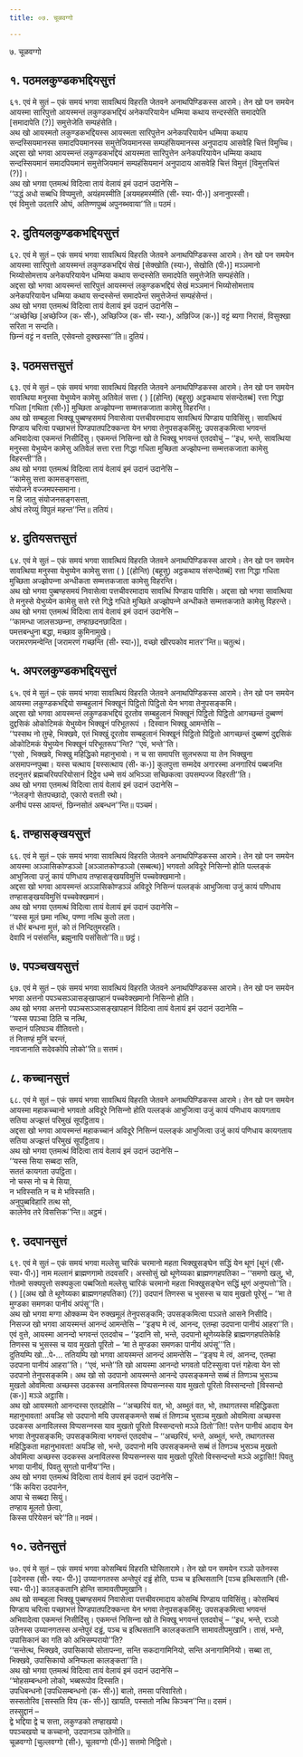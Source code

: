 ```yaml
---
title: ०७. चूळवग्गो

---
```

७. चूळवग्गो  


## १. पठमलकुण्डकभद्दियसुत्तं

६१. एवं मे सुतं – एकं समयं भगवा सावत्थियं विहरति जेतवने अनाथपिण्डिकस्स आरामे। तेन खो पन समयेन आयस्मा सारिपुत्तो आयस्मन्तं लकुण्डकभद्दियं अनेकपरियायेन धम्मिया कथाय सन्दस्सेति समादपेति [समादापेति (?)] समुत्तेजेति सम्पहंसेति।  
अथ खो आयस्मतो लकुण्डकभद्दियस्स आयस्मता सारिपुत्तेन अनेकपरियायेन धम्मिया कथाय सन्दस्सियमानस्स समादपियमानस्स समुत्तेजियमानस्स सम्पहंसियमानस्स अनुपादाय आसवेहि चित्तं विमुच्‍चि।  
अद्दसा खो भगवा आयस्मन्तं लकुण्डकभद्दियं आयस्मता सारिपुत्तेन अनेकपरियायेन धम्मिया कथाय सन्दस्सियमानं समादपियमानं समुत्तेजियमानं सम्पहंसियमानं अनुपादाय आसवेहि चित्तं विमुत्तं [विमुत्तचित्तं (?)]।  
अथ खो भगवा एतमत्थं विदित्वा तायं वेलायं इमं उदानं उदानेसि –  
‘‘उद्धं अधो सब्बधि विप्पमुत्तो, अयंहमस्मीति [अयमहमस्मीति (सी॰ स्या॰ पी॰)] अनानुपस्सी।  
एवं विमुत्तो उदतारि ओघं, अतिण्णपुब्बं अपुनब्भवाया’’ति॥ पठमं।  


## २. दुतियलकुण्डकभद्दियसुत्तं

६२. एवं मे सुतं – एकं समयं भगवा सावत्थियं विहरति जेतवने अनाथपिण्डिकस्स आरामे। तेन खो पन समयेन आयस्मा सारिपुत्तो आयस्मन्तं लकुण्डकभद्दियं सेखं [सेक्खोति (स्या॰), सेखोति (पी॰)] मञ्‍ञमानो भिय्योसोमत्ताय अनेकपरियायेन धम्मिया कथाय सन्दस्सेति समादपेति समुत्तेजेति सम्पहंसेति।  
अद्दसा खो भगवा आयस्मन्तं सारिपुत्तं आयस्मन्तं लकुण्डकभद्दियं सेखं मञ्‍ञमानं भिय्योसोमत्ताय अनेकपरियायेन धम्मिया कथाय सन्दस्सेन्तं समादपेन्तं समुत्तेजेन्तं सम्पहंसेन्तं।  
अथ खो भगवा एतमत्थं विदित्वा तायं वेलायं इमं उदानं उदानेसि –  
‘‘अच्छेच्छि [अच्छेज्‍जि (क॰ सी॰), अच्छिज्‍जि (क॰ सी॰ स्या॰), अछिज्‍जि (क॰)] वट्टं ब्यगा निरासं, विसुक्खा सरिता न सन्दति।  
छिन्‍नं वट्टं न वत्तति, एसेवन्तो दुक्खस्सा’’ति॥ दुतियं।  


## ३. पठमसत्तसुत्तं

६३. एवं मे सुतं – एकं समयं भगवा सावत्थियं विहरति जेतवने अनाथपिण्डिकस्स आरामे। तेन खो पन समयेन सावत्थिया मनुस्सा येभुय्येन कामेसु अतिवेलं सत्ता ( ) [(होन्ति) (बहूसु) अट्ठकथाय संसन्देतब्बं] रत्ता गिद्धा गधिता [गथिता (सी॰)] मुच्छिता अज्झोपन्‍ना सम्मत्तकजाता कामेसु विहरन्ति।  
अथ खो सम्बहुला भिक्खू पुब्बण्हसमयं निवासेत्वा पत्तचीवरमादाय सावत्थियं पिण्डाय पाविसिंसु। सावत्थियं पिण्डाय चरित्वा पच्छाभत्तं पिण्डपातपटिक्‍कन्ता येन भगवा तेनुपसङ्कमिंसु; उपसङ्कमित्वा भगवन्तं अभिवादेत्वा एकमन्तं निसीदिंसु। एकमन्तं निसिन्‍ना खो ते भिक्खू भगवन्तं एतदवोचुं – ‘‘इध, भन्ते, सावत्थिया मनुस्सा येभुय्येन कामेसु अतिवेलं सत्ता रत्ता गिद्धा गधिता मुच्छिता अज्झोपन्‍ना सम्मत्तकजाता कामेसु विहरन्ती’’ति।  
अथ खो भगवा एतमत्थं विदित्वा तायं वेलायं इमं उदानं उदानेसि –  
‘‘कामेसु सत्ता कामसङ्गसत्ता,  
संयोजने वज्‍जमपस्समाना।  
न हि जातु संयोजनसङ्गसत्ता,  
ओघं तरेय्युं विपुलं महन्त’’न्ति॥ ततियं।  


## ४. दुतियसत्तसुत्तं

६४. एवं मे सुतं – एकं समयं भगवा सावत्थियं विहरति जेतवने अनाथपिण्डिकस्स आरामे। तेन खो पन समयेन सावत्थिया मनुस्सा येभुय्येन कामेसु सत्ता ( ) [(होन्ति) (बहूसु) अट्ठकथाय संसन्देतब्बं] रत्ता गिद्धा गधिता मुच्छिता अज्झोपन्‍ना अन्धीकता सम्मत्तकजाता कामेसु विहरन्ति।  
अथ खो भगवा पुब्बण्हसमयं निवासेत्वा पत्तचीवरमादाय सावत्थिं पिण्डाय पाविसि। अद्दसा खो भगवा सावत्थिया ते मनुस्से येभुय्येन कामेसु सत्ते रत्ते गिद्धे गधिते मुच्छिते अज्झोपन्‍ने अन्धीकते सम्मत्तकजाते कामेसु विहरन्ते।  
अथ खो भगवा एतमत्थं विदित्वा तायं वेलायं इमं उदानं उदानेसि –  
‘‘कामन्धा जालसञ्छन्‍ना, तण्हाछदनछादिता।  
पमत्तबन्धुना बद्धा, मच्छाव कुमिनामुखे।  
जरामरणमन्वेन्ति [जरामरणं गच्छन्ति (सी॰ स्या॰)], वच्छो खीरपकोव मातर’’न्ति॥ चतुत्थं।  


## ५. अपरलकुण्डकभद्दियसुत्तं

६५. एवं मे सुतं – एकं समयं भगवा सावत्थियं विहरति जेतवने अनाथपिण्डिकस्स आरामे। तेन खो पन समयेन आयस्मा लकुण्डकभद्दियो सम्बहुलानं भिक्खूनं पिट्ठितो पिट्ठितो येन भगवा तेनुपसङ्कमि।  
अद्दसा खो भगवा आयस्मन्तं लकुण्डकभद्दियं दूरतोव सम्बहुलानं भिक्खूनं पिट्ठितो पिट्ठितो आगच्छन्तं दुब्बण्णं दुद्दसिकं ओकोटिमकं येभुय्येन भिक्खूनं परिभूतरूपं । दिस्वान भिक्खू आमन्तेसि –  
‘‘पस्सथ नो तुम्हे, भिक्खवे, एतं भिक्खुं दूरतोव सम्बहुलानं भिक्खूनं पिट्ठितो पिट्ठितो आगच्छन्तं दुब्बण्णं दुद्दसिकं ओकोटिमकं येभुय्येन भिक्खूनं परिभूतरूप’’न्ति? ‘‘एवं, भन्ते’’ति।  
‘‘एसो , भिक्खवे, भिक्खु महिद्धिको महानुभावो। न च सा समापत्ति सुलभरूपा या तेन भिक्खुना असमापन्‍नपुब्बा। यस्स चत्थाय [यस्सत्थाय (सी॰ क॰)] कुलपुत्ता सम्मदेव अगारस्मा अनगारियं पब्बजन्ति तदनुत्तरं ब्रह्मचरियपरियोसानं दिट्ठेव धम्मे सयं अभिञ्‍ञा सच्छिकत्वा उपसम्पज्‍ज विहरती’’ति।  
अथ खो भगवा एतमत्थं विदित्वा तायं वेलायं इमं उदानं उदानेसि –  
‘‘नेलङ्गो सेतपच्छादो, एकारो वत्तती रथो।  
अनीघं पस्स आयन्तं, छिन्‍नसोतं अबन्धन’’न्ति॥ पञ्‍चमं।  


## ६. तण्हासङ्खयसुत्तं

६६. एवं मे सुतं – एकं समयं भगवा सावत्थियं विहरति जेतवने अनाथपिण्डिकस्स आरामे। तेन खो पन समयेन आयस्मा अञ्‍ञासिकोण्डञ्‍ञो [अञ्‍ञातकोण्डञ्‍ञो (सब्बत्थ)] भगवतो अविदूरे निसिन्‍नो होति पल्‍लङ्कं आभुजित्वा उजुं कायं पणिधाय तण्हासङ्खयविमुत्तिं पच्‍चवेक्खमानो।  
अद्दसा खो भगवा आयस्मन्तं अञ्‍ञासिकोण्डञ्‍ञं अविदूरे निसिन्‍नं पल्‍लङ्कं आभुजित्वा उजुं कायं पणिधाय तण्हासङ्खयविमुत्तिं पच्‍चवेक्खमानं।  
अथ खो भगवा एतमत्थं विदित्वा तायं वेलायं इमं उदानं उदानेसि –  
‘‘यस्स मूलं छमा नत्थि, पण्णा नत्थि कुतो लता।  
तं धीरं बन्धना मुत्तं, को तं निन्दितुमरहति।  
देवापि नं पसंसन्ति, ब्रह्मुनापि पसंसितो’’ति॥ छट्ठं।  


## ७. पपञ्‍चखयसुत्तं

६७. एवं मे सुतं – एकं समयं भगवा सावत्थियं विहरति जेतवने अनाथपिण्डिकस्स आरामे। तेन खो पन समयेन भगवा अत्तनो पपञ्‍चसञ्‍ञासङ्खापहानं पच्‍चवेक्खमानो निसिन्‍नो होति।  
अथ खो भगवा अत्तनो पपञ्‍चसञ्‍ञासङ्खापहानं विदित्वा तायं वेलायं इमं उदानं उदानेसि –  
‘‘यस्स पपञ्‍चा ठिति च नत्थि,  
सन्दानं पलिघञ्‍च वीतिवत्तो।  
तं नित्तण्हं मुनिं चरन्तं,  
नावजानाति सदेवकोपि लोको’’ति॥ सत्तमं।  


## ८. कच्‍चानसुत्तं

६८. एवं मे सुतं – एकं समयं भगवा सावत्थियं विहरति जेतवने अनाथपिण्डिकस्स आरामे। तेन खो पन समयेन आयस्मा महाकच्‍चानो भगवतो अविदूरे निसिन्‍नो होति पल्‍लङ्कं आभुजित्वा उजुं कायं पणिधाय कायगताय सतिया अज्झत्तं परिमुखं सूपट्ठिताय।  
अद्दसा खो भगवा आयस्मन्तं महाकच्‍चानं अविदूरे निसिन्‍नं पल्‍लङ्कं आभुजित्वा उजुं कायं पणिधाय कायगताय सतिया अज्झत्तं परिमुखं सूपट्ठिताय।  
अथ खो भगवा एतमत्थं विदित्वा तायं वेलायं इमं उदानं उदानेसि –  
‘‘यस्स सिया सब्बदा सति,  
सततं कायगता उपट्ठिता।  
नो चस्स नो च मे सिया,  
न भविस्सति न च मे भविस्सति।  
अनुपुब्बविहारि तत्थ सो,  
कालेनेव तरे विसत्तिक’’न्ति॥ अट्ठमं।  


## ९. उदपानसुत्तं

६९. एवं मे सुतं – एकं समयं भगवा मल्‍लेसु चारिकं चरमानो महता भिक्खुसङ्घेन सद्धिं येन थूणं [थूनं (सी॰ स्या॰ पी॰)] नाम मल्‍लानं ब्राह्मणगामो तदवसरि। अस्सोसुं खो थूणेय्यका ब्राह्मणगहपतिका – ‘‘समणो खलु, भो, गोतमो सक्यपुत्तो सक्यकुला पब्बजितो मल्‍लेसु चारिकं चरमानो महता भिक्खुसङ्घेन सद्धिं थूणं अनुप्पत्तो’’ति।( ) [(अथ खो ते थूणेय्यका ब्राह्मणगहपतिका) (?)] उदपानं तिणस्स च भुसस्स च याव मुखतो पूरेसुं – ‘‘मा ते मुण्डका समणका पानीयं अपंसू’’ति।  
अथ खो भगवा मग्गा ओक्‍कम्म येन रुक्खमूलं तेनुपसङ्कमि; उपसङ्कमित्वा पञ्‍ञत्ते आसने निसीदि। निसज्‍ज खो भगवा आयस्मन्तं आनन्दं आमन्तेसि – ‘‘इङ्घ मे त्वं, आनन्द, एतम्हा उदपाना पानीयं आहरा’’ति।  
एवं वुत्ते, आयस्मा आनन्दो भगवन्तं एतदवोच – ‘‘इदानि सो, भन्ते, उदपानो थूणेय्यकेहि ब्राह्मणगहपतिकेहि तिणस्स च भुसस्स च याव मुखतो पूरितो – ‘मा ते मुण्डका समणका पानीयं अपंसू’’’ति।  
दुतियम्पि खो…पे॰… ततियम्पि खो भगवा आयस्मन्तं आनन्दं आमन्तेसि – ‘‘इङ्घ मे त्वं, आनन्द, एतम्हा उदपाना पानीयं आहरा’’ति। ‘‘एवं, भन्ते’’ति खो आयस्मा आनन्दो भगवतो पटिस्सुत्वा पत्तं गहेत्वा येन सो उदपानो तेनुपसङ्कमि। अथ खो सो उदपानो आयस्मन्ते आनन्दे उपसङ्कमन्ते सब्बं तं तिणञ्‍च भुसञ्‍च मुखतो ओवमित्वा अच्छस्स उदकस्स अनाविलस्स विप्पसन्‍नस्स याव मुखतो पूरितो विस्सन्दन्तो [विस्सन्दो (क॰)] मञ्‍ञे अट्ठासि।  
अथ खो आयस्मतो आनन्दस्स एतदहोसि – ‘‘अच्छरियं वत, भो, अब्भुतं वत, भो, तथागतस्स महिद्धिकता महानुभावता! अयञ्हि सो उदपानो मयि उपसङ्कमन्ते सब्बं तं तिणञ्‍च भुसञ्‍च मुखतो ओवमित्वा अच्छस्स उदकस्स अनाविलस्स विप्पसन्‍नस्स याव मुखतो पूरितो विस्सन्दन्तो मञ्‍ञे ठितो’’ति!! पत्तेन पानीयं आदाय येन भगवा तेनुपसङ्कमि; उपसङ्कमित्वा भगवन्तं एतदवोच – ‘‘अच्छरियं, भन्ते, अब्भुतं, भन्ते, तथागतस्स महिद्धिकता महानुभावता! अयञ्हि सो, भन्ते, उदपानो मयि उपसङ्कमन्ते सब्बं तं तिणञ्‍च भुसञ्‍च मुखतो ओवमित्वा अच्छस्स उदकस्स अनाविलस्स विप्पसन्‍नस्स याव मुखतो पूरितो विस्सन्दन्तो मञ्‍ञे अट्ठासि!! पिवतु भगवा पानीयं, पिवतु सुगतो पानीय’’न्ति।  
अथ खो भगवा एतमत्थं विदित्वा तायं वेलायं इमं उदानं उदानेसि –  
‘‘किं कयिरा उदपानेन,  
आपा चे सब्बदा सियुं।  
तण्हाय मूलतो छेत्वा,  
किस्स परियेसनं चरे’’ति॥ नवमं।  


## १०. उतेनसुत्तं

७०. एवं मे सुतं – एकं समयं भगवा कोसम्बियं विहरति घोसितारामे। तेन खो पन समयेन रञ्‍ञो उतेनस्स [उदेनस्स (सी॰ स्या॰ पी॰)] उय्यानगतस्स अन्तेपुरं दड्ढं होति, पञ्‍च च इत्थिसतानि [पञ्‍च इत्थिसतानि (सी॰ स्या॰ पी॰)] कालङ्कतानि होन्ति सामावतीपमुखानि।  
अथ खो सम्बहुला भिक्खू पुब्बण्हसमयं निवासेत्वा पत्तचीवरमादाय कोसम्बिं पिण्डाय पाविसिंसु। कोसम्बियं पिण्डाय चरित्वा पच्छाभत्तं पिण्डपातपटिक्‍कन्ता येन भगवा तेनुपसङ्कमिंसु; उपसङ्कमित्वा भगवन्तं अभिवादेत्वा एकमन्तं निसीदिंसु। एकमन्तं निसिन्‍ना खो ते भिक्खू भगवन्तं एतदवोचुं – ‘‘इध, भन्ते, रञ्‍ञो उतेनस्स उय्यानगतस्स अन्तेपुरं दड्ढं, पञ्‍च च इत्थिसतानि कालङ्कतानि सामावतीपमुखानि। तासं, भन्ते, उपासिकानं का गति को अभिसम्परायो’’ति?  
‘‘सन्तेत्थ, भिक्खवे, उपासिकायो सोतापन्‍ना, सन्ति सकदागामिनियो, सन्ति अनागामिनियो। सब्बा ता, भिक्खवे, उपासिकायो अनिप्फला कालङ्कता’’ति।  
अथ खो भगवा एतमत्थं विदित्वा तायं वेलायं इमं उदानं उदानेसि –  
‘‘मोहसम्बन्धनो लोको, भब्बरूपोव दिस्सति।  
उपधिबन्धनो [उपधिसम्बन्धनो (क॰ सी॰)] बालो, तमसा परिवारितो।  
सस्सतोरिव [सस्सति विय (क॰ सी॰)] खायति, पस्सतो नत्थि किञ्‍चन’’न्ति॥ दसमं।  
तस्सुद्दानं –  
द्वे भद्दिया द्वे च सत्ता, लकुण्डको तण्हाखयो।  
पपञ्‍चखयो च कच्‍चानो, उदपानञ्‍च उतेनोति॥  
चूळवग्गो [चुल्‍लवग्गो (सी॰), चूलवग्गो (पी॰)] सत्तमो निट्ठितो।  